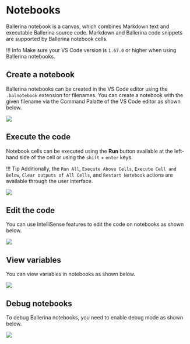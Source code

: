 # Notebooks

Ballerina notebook is a canvas, which combines Markdown text and executable Ballerina source code. Markdown and Ballerina code snippets are supported by Ballerina notebook cells.

!!! Info
    Make sure your VS Code version is `1.67.0` or higher when using Ballerina notebooks.

## Create a notebook 

Ballerina notebooks can be created in the VS Code editor using the `.balnotebook` extension for filenames. You can create a notebook with the given filename via the Command Palatte of the VS Code editor as shown below.

<img src="https://wso2.com/ballerina/vscode/docs/img/edit-the-code/notebooks/notebook-create.gif" class="cInlineImage-full"/>

## Execute the code

Notebook cells can be executed using the **Run** button available at the left-hand side of the cell or using the `shift` + `enter` keys. 

!!! Tip
     Additionally, the `Run All`, `Execute Above Cells`, `Execute Cell and Below`, `Clear outputs of All Cells`, and `Restart Notebook` actions are available through the user interface.

<img src="https://wso2.com/ballerina/vscode/docs/img/edit-the-code/notebooks/notebook-code-execution.gif" class="cInlineImage-full"/>

## Edit the code

You can use IntelliSense features to edit the code on notebooks as shown below.

<img src="https://wso2.com/ballerina/vscode/docs/img/edit-the-code/notebooks/notebook-code-completion.gif" class="cInlineImage-full"/>

## View variables

You can view variables in notebooks as shown below.

<img src="https://wso2.com/ballerina/vscode/docs/img/edit-the-code/notebooks/notebook-variable-view.gif" class="cInlineImage-full"/>

## Debug notebooks

To debug Ballerina notebooks, you need to enable debug mode as shown below.

<img src="https://wso2.com/ballerina/vscode/docs/img/edit-the-code/notebooks//notebook-debug.gif" class="cInlineImage-full"/>
